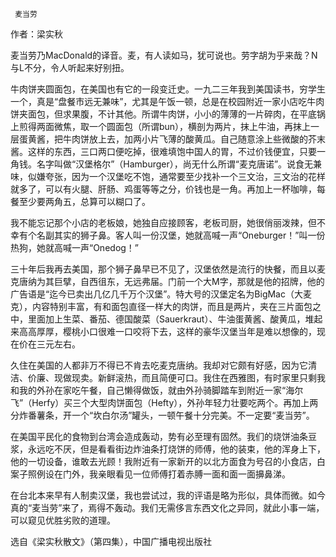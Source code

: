      麦当劳 

   作者：梁实秋 

   麦当劳乃MacDonald的译音。麦，有人读如马，犹可说也。劳字胡为乎来哉？N与L不分，令人听起来好别扭。 

   牛肉饼夹圆面包，在美国也有它的一段变迁史。一九二三年我到美国读书，穷学生一个，真是“盘餐市远无兼味”，尤其是午饭一顿，总是在校园附近一家小店吃牛肉饼夹面包，但求果腹，不计其他。所谓牛肉饼，小小的薄薄的一片碎肉，在平底锅上煎得两面微焦，取一个圆面包（所谓bun），横剖为两片，抹上牛油，再抹上一层蛋黄酱，把牛肉饼放上去，加两小片飞薄的酸黄瓜。自己随意涂上些微酸的芥末酱。这样的东西，三口两口便吃掉，很难填饱中国人的胃，不过价钱便宜，只要一角钱。名字叫做“汉堡格尔”（Hamburger），尚无什么所谓“麦克唐诺”。说食无兼味，似嫌夸张，因为一个汉堡吃不饱，通常要至少找补一个三文治，三文治的花样就多了，可以有火腿、肝肠、鸡蛋等等之分，价钱也是一角。再加上一杯咖啡，每餐至少要两角五，总算可以糊口了。 

   我不能忘记那个小店的老板娘，她独自应接顾客，老板司厨，她很俏丽泼辣，但不幸有个名副其实的狮子鼻。客人叫一份汉堡，她就高喊一声“Oneburger！”叫一份热狗，她就高喊一声“Onedog！” 

   三十年后我再去美国，那个狮子鼻早已不见了，汉堡依然是流行的快餐，而且以麦克唐纳为其巨擘，自西徂东，无远弗届。门前一个大M字，那就是他的招牌，他的广告语是“迄今已卖出几亿几千万个汉堡”。特大号的汉堡定名为BigMac（大麦克），内容特别丰富，有和面包直径一样大的肉饼，而且是两片，夹在三片面包之中，里面加上生菜、番茄、德国酸菜（Sauerkraut）、牛油蛋黄酱、酸黄瓜，堆起来高高厚厚，樱桃小口很难一口咬将下去，这样的豪华汉堡当年是难以想像的，现在价在三元左右。 

   久住在美国的人都非万不得已不肯去吃麦克唐纳。我却对它颇有好感，因为它清洁、价廉、现做现卖。新鲜滚热，而且简便可口。我住在西雅图，有时家里只剩我和我的外孙在家吃午餐，自己懒得做饭，就由外孙骑脚踏车到附近一家“海尔飞”（Herfy）买三个大型肉饼面包（Hefty），外孙年轻力壮要吃两个。再加上两分炸番薯条，开一个“坎白尔汤”罐头，一顿午餐十分完美。不一定要“麦当劳”。 

   在美国平民化的食物到台湾会造成轰动，势有必至理有固然。我们的烧饼油条豆浆，永远吃不厌，但是看看街边炸油条打烧饼的师傅，他的装束，他的浑身上下，他的一切设备，谁敢去光顾！我附近有一家新开的以北方面食为号召的小食店，白案子照例设在门外，我亲眼看见一位师傅打着赤膊一面和面一面擤鼻涕。 

   在台北本来早有人制卖汉堡，我也尝试过，我的评语是略为形似，具体而微。如今真的“麦当劳”来了，焉得不轰动。我们无需侈言东西文化之异同，就此小事一端，可以窥见优胜劣败的道理。 

   选自《梁实秋散文》（第四集），中国广播电视出版社 

